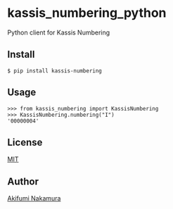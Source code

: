 # kassis_numbering_python
Python client for Kassis Numbering

## Install

```
$ pip install kassis-numbering
```

## Usage

```
>>> from kassis_numbering import KassisNumbering
>>> KassisNumbering.numbering("I")
'00000004'
```

## License

[MIT](https://raw.githubusercontent.com/nakamura-akifumi/kassis_numbering_python/master/LICENSE)

## Author

[Akifumi Nakamura](https://github.com/nakamura-akifumi)